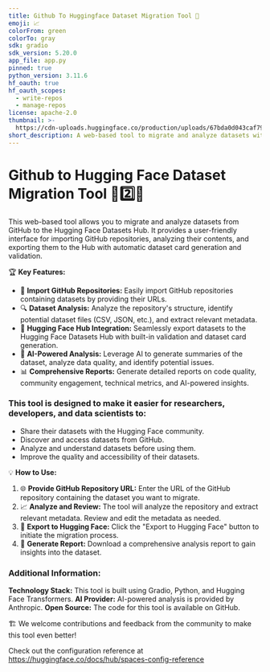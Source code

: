 ```yaml
---
title: Github To Huggingface Dataset Migration Tool 🚀
emoji: 📈
colorFrom: green
colorTo: gray
sdk: gradio
sdk_version: 5.20.0
app_file: app.py
pinned: true
python_version: 3.11.6
hf_oauth: true
hf_oauth_scopes:
  - write-repos
  - manage-repos
license: apache-2.0
thumbnail: >-
  https://cdn-uploads.huggingface.co/production/uploads/67bda0d043caf793e7275aac/Wblr892_d-XpxODAZ__4R.png
short_description: A web-based tool to migrate and analyze datasets with ease 🌟
---
```


# Github to Hugging Face Dataset Migration Tool 🐙2️⃣🤗

This web-based tool allows you to migrate and analyze datasets from GitHub to the Hugging Face Datasets Hub. It provides a user-friendly interface for importing GitHub repositories, analyzing their contents, and exporting them to the Hub with automatic dataset card generation and validation.

🏆 **Key Features:**

- 🚀 **Import GitHub Repositories:** Easily import GitHub repositories containing datasets by providing their URLs.
- 🔍 **Dataset Analysis:** Analyze the repository's structure, identify potential dataset files (CSV, JSON, etc.), and extract relevant metadata.
- 🤝 **Hugging Face Hub Integration:** Seamlessly export datasets to the Hugging Face Datasets Hub with built-in validation and dataset card generation.
- 🧠 **AI-Powered Analysis:** Leverage AI to generate summaries of the dataset, analyze data quality, and identify potential issues.
- 📊 **Comprehensive Reports:** Generate detailed reports on code quality, community engagement, technical metrics, and AI-powered insights.

### This tool is designed to make it easier for researchers, developers, and data scientists to:

- Share their datasets with the Hugging Face community.
- Discover and access datasets from GitHub.
- Analyze and understand datasets before using them.
- Improve the quality and accessibility of their datasets.

💡 **How to Use:**

1. 🌐 **Provide GitHub Repository URL:** Enter the URL of the GitHub repository containing the dataset you want to migrate.
2. 📈 **Analyze and Review:** The tool will analyze the repository and extract relevant metadata. Review and edit the metadata as needed.
3. 🚀 **Export to Hugging Face:** Click the "Export to Hugging Face" button to initiate the migration process.
4. 📝 **Generate Report:** Download a comprehensive analysis report to gain insights into the dataset.

### Additional Information:

**Technology Stack:** This tool is built using Gradio, Python, and Hugging Face Transformers.
**AI Provider:** AI-powered analysis is provided by Anthropic.
**Open Source:** The code for this tool is available on GitHub.

🏗 We welcome contributions and feedback from the community to make this tool even better!

Check out the configuration reference at https://huggingface.co/docs/hub/spaces-config-reference
